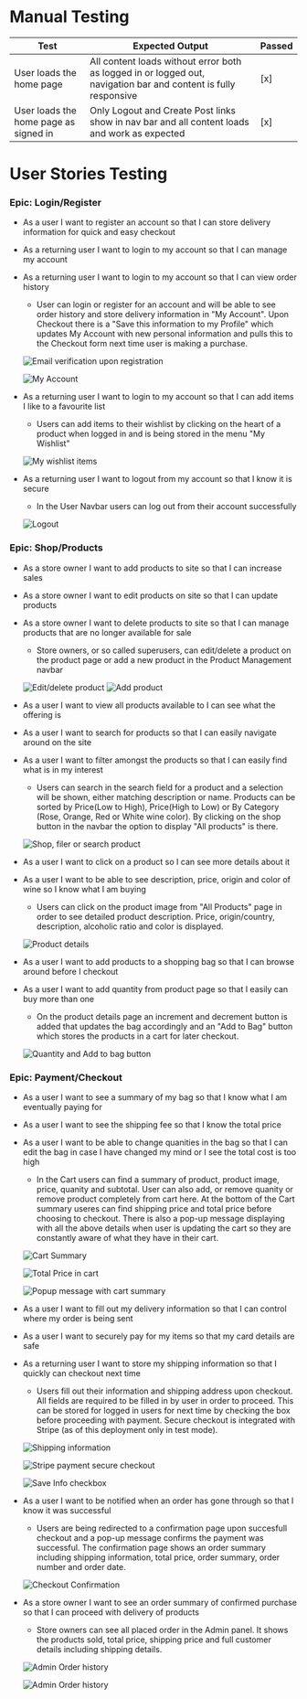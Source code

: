 # Manual Testing

| Test | Expected Output | Passed
| ----------- | ----------- | ---- |
|  User loads the home page | All content loads without error both as logged in or logged out, navigation bar and content is fully responsive| [x]
| User loads the home page as signed in | Only Logout and Create Post links show in nav bar and all content loads and work as expected |  [x]






# User Stories Testing

### Epic: Login/Register
- As a user I want to register an account so that I can store delivery information for quick and easy checkout
- As a returning user I want to login to my account so that I can manage my account
- As a returning user I want to login to my account so that I can view order history
    - User can login or register for an account and will be able to see order history and store delivery information in "My Account". Upon Checkout there is a "Save this information to my Profile" which updates My Account with new personal information and pulls this to the Checkout form next time user is making a purchase.

    ![Email verification upon registration](/misc/readme_images/register_verifyemail.png)

    ![My Account](/misc/readme_images/my_account.png)


- As a returning user I want to login to my account so that I can add items I like to a favourite list
    - Users can add items to their wishlist by clicking on the heart of a product when logged in and is being stored in the menu "My Wishlist"

    ![My wishlist items](/misc/readme_images/my_wishlist_user.png)


- As a returning user I want to logout from my account so that I know it is secure
    - In the User Navbar users can log out from their account successfully

    ![Logout](/misc/readme_images/signout.png)


### Epic: Shop/Products

- As a store owner I want to add products to site so that I can increase sales
- As a store owner I want to edit products on site so that I can update products
- As a store owner I want to delete products to site so that I can manage products that are no longer available for sale
    - Store owners, or so called superusers, can edit/delete a product on the product page or add a new product in the Product Management navbar

    ![Edit/delete product](/misc/readme_images/admin_edit_delete.png)
    ![Add product](/misc/readme_images/admin_edit_product.png)

- As a user I want to view all products available to I can see what the offering is
- As a user I want to search for products so that I can easily navigate around on the site
- As a user I want to filter amongst the products so that I can easily find what is in my interest
    - Users can search in the search field for a product and a selection will be shown, either matching description or name. Products can be sorted by Price(Low to High), Price(High to Low) or By Category (Rose, Orange, Red or White wine color). By clicking on the shop button in the navbar the option to display "All products" is there.

    ![Shop, filer or search product](/misc/readme_images/shop_filter_search.png)

- As a user I want to click on a product so I can see more details about it
- As a user I want to be able to see description, price, origin and color of wine so I know what I am buying
    - Users can click on the product image from "All Products" page in order to see detailed product description. Price, origin/country, description, alcoholic ratio and color is displayed. 
    
    ![Product details](/misc/readme_images/product_details.png)


- As a user I want to add products to a shopping bag so that I can browse around before I checkout
- As a user I want to add quantity from product page so that I easily can buy more than one 
    - On the product details page an increment and decrement button is added that updates the bag accordingly and an "Add to Bag" button which stores the products in a cart for later checkout. 

    ![Quantity and Add to bag button](/misc/readme_images/add_to_bag.png)


### Epic: Payment/Checkout

- As a user I want to see a summary of my bag so that I know what I am eventually paying for
- As a user I want to see the shipping fee so that I know the total price
- As a user I want to be able to change quanities in the bag so that I can edit the bag in case I have changed my mind or I see the total cost is too high
    - In the Cart users can find a summary of product, product image, price, quanity and subtotal. User can also add, or remove quanity or remove product completely from cart here. 
    At the bottom of the Cart summary useres can find shipping price and total price before choosing to checkout.
    There is also a pop-up message displaying with all the above details when user is updating the cart so they are constantly aware of what they have in their cart.

    ![Cart Summary](/misc/readme_images/cart_summary.png)

    ![Total Price in cart](/misc/readme_images/total_price.png)

    ![Popup message with cart summary](/misc/readme_images/message_box.png)

- As a user I want to fill out my delivery information so that I can control where my order is being sent
- As a user I want to securely pay for my items so that my card details are safe
- As a returning user I want to store my shipping information so that I quickly can checkout next time
    - Users fill out their information and shipping address upon checkout. All fields are required to be filled in by user in order to proceed. This can be stored for logged in users for next time by checking the box before proceeding with payment. 
    Secure checkout is integrated with Stripe (as of this deployment only in test mode). 

    ![Shipping information](/misc/readme_images/shipping_details.png)

    ![Stripe payment secure checkout](/misc/readme_images/stripe_payment.png)

    ![Save Info checkbox](/misc/readme_images/saveinfo_box.png)

- As a user I want to be notified when an order has gone through so that I know it was successful 
    - Users are being redirected to a confirmation page upon succesfull checkout and a pop-up message confirms the payment was successful. The confirmation page shows an order summary including shipping information, total price, order summary, order number and order date.

    ![Checkout Confirmation](/misc/readme_images/checkout_confirmation.png)


- As a store owner I want to see an order summary of confirmed purchase so that I can proceed with delivery of products
    - Store owners can see all placed order in the Admin panel. It shows the products sold, total price, shipping price and full customer details including shipping details.

    ![Admin Order history](/misc/readme_images/admin_order_history.png)
    
    ![Admin Order history](/misc/readme_images/admin_order_product_history.png)

